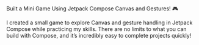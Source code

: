 Built a Mini Game Using Jetpack Compose Canvas and Gestures! 🎮



I created a small game to explore Canvas and gesture handling in Jetpack Compose while practicing my skills. There are no limits to what you can build with Compose, and it’s incredibly easy to complete projects quickly!
